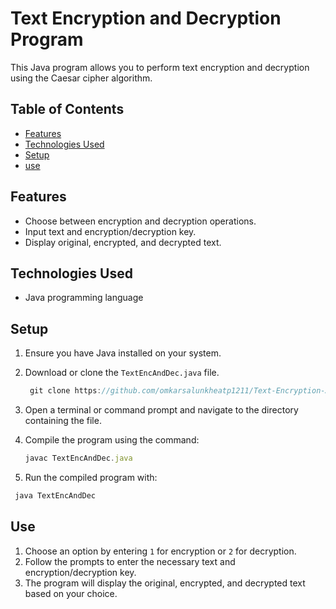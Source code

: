 # Text Encryption and Decryption Program

This Java program allows you to perform text encryption and decryption using the Caesar cipher algorithm.

## Table of Contents

- [Features](#features)
- [Technologies Used](#technologies-used)
- [Setup](#setup)
- [use](#use)
  
## Features

- Choose between encryption and decryption operations.
- Input text and encryption/decryption key.
- Display original, encrypted, and decrypted text.

## Technologies Used

- Java programming language

## Setup

1. Ensure you have Java installed on your system.
2. Download or clone the `TextEncAndDec.java` file.
   ```javascript
    git clone https://github.com/omkarsalunkheatp1211/Text-Encryption-And-Decryption-in-java.git
    ```
4. Open a terminal or command prompt and navigate to the directory containing the file.
5. Compile the program using the command:

   ```javascript
   javac TextEncAndDec.java
   ```
8. Run the compiled program with:
   
  ```javascript
   java TextEncAndDec
   ```

## Use

1. Choose an option by entering `1` for encryption or `2` for decryption.
2. Follow the prompts to enter the necessary text and encryption/decryption key.
3. The program will display the original, encrypted, and decrypted text based on your choice.

